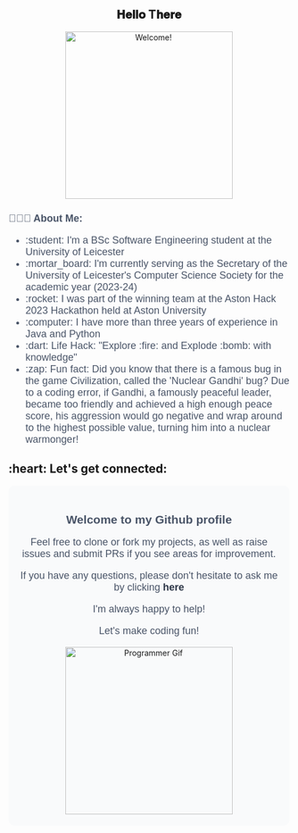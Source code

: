 <div align="center">
<h2> 𝐇𝐞𝐥𝐥𝐨 T𝐡𝐞𝐫𝐞</h2>
</div>

<div align="center" width="50">

<img src="https://media0.giphy.com/media/3rKFa4ZXBGqg9xND44/giphy.gif?cid=ecf05e47imot2hlytcysrvah1fe8cv0137zvebtoi9sxqj78&rid=giphy.gif&ct=g" alt="Welcome!" width="300"/>

</div>


<div align="center">

<h2 align="left" style="font-family: Arial, sans-serif; font-size: 18px; color: #4A5568;">👨🏻‍💻 About Me:</h2>
<ul align="left" style="font-family: Arial, sans-serif; font-size: 18px; color: #4A5568;">
    <li>:student: I'm a BSc Software Engineering student at the University of Leicester</li>
    <li>:mortar_board: I'm currently serving as the Secretary of the University of Leicester's Computer Science Society for the academic year (2023-24)</li>
    <li>:rocket: I was part of the winning team at the Aston Hack 2023 Hackathon held at Aston University</li>
    <li>:computer: I have more than three years of experience in Java and Python</li>
    <li>:dart: Life Hack: "Explore :fire: and Explode :bomb: with knowledge"</li>
    <li>:zap: Fun fact: Did you know that there is a famous bug in the game Civilization, called the 'Nuclear Gandhi' bug? Due to a coding error, if Gandhi, a famously peaceful leader, became too friendly and achieved a high enough peace score, his aggression would go negative and wrap around to the highest possible value, turning him into a nuclear warmonger!</li>
</ul>
<h2 align="left">:heart: Let's get connected:</h2>

</div>



<div align="center" style="background-color: #F9FAFB; border-radius: 10px; padding: 20px;">
    <h2 style="font-family: Arial, sans-serif; color: #4A5568;">Welcome to my Github profile</h2>
    <p style="font-family: Arial, sans-serif; font-size: 18px; color: #4A5568;">Feel free to clone or fork my projects, as well as raise issues and submit PRs if you see areas for improvement.</p>
    <p style="font-family: Arial, sans-serif; font-size: 18px; color: #4A5568;">If you have any questions, please don't hesitate to ask me by clicking <a href="mailto:harshavardhansmcb@gmail.com" style="color: #2D3748; text-decoration: none;"><b>here</b></a> </p>
    <p style="font-family: Arial, sans-serif; font-size: 18px; color: #4A5568;">I'm always happy to help!</p>
    <p style="font-family: Arial, sans-serif; font-size: 18px; color: #4A5568;">Let's make coding fun!</p>
    <img src="https://media.giphy.com/media/3o7bu3XilJ5BOiSGic/giphy.gif" alt="Programmer Gif" style="width: 300px;">
</div>



